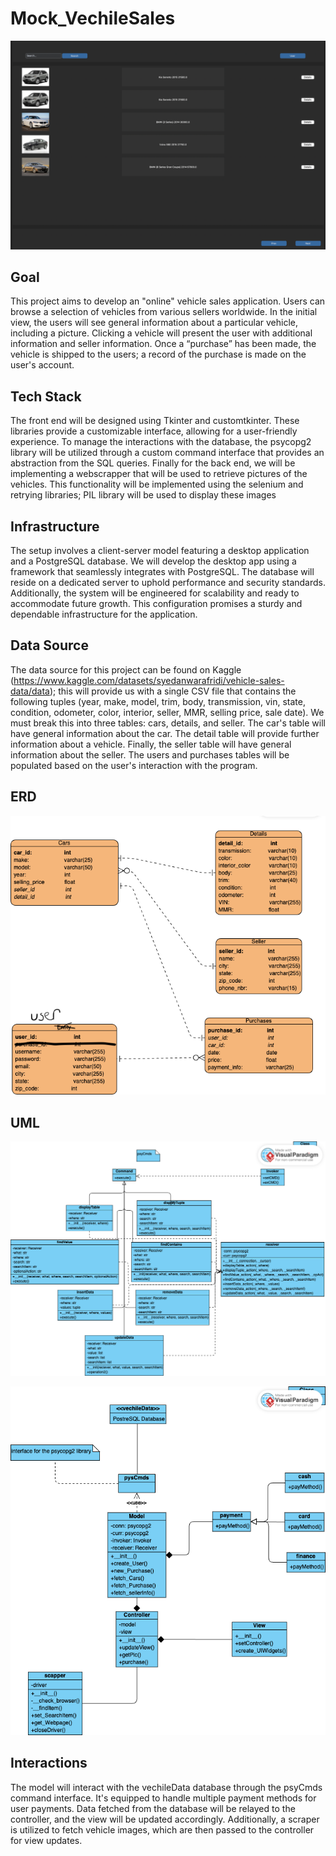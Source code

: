 # Mock_VechileSales
![Main pic of the app](main.png)

## Goal
This project aims to develop an "online" vehicle sales application. Users can browse a selection of vehicles from various sellers worldwide. In the initial view, the users will see general information about a particular vehicle, including a picture. Clicking a vehicle will present the user with additional information and seller information. Once a “purchase” has been made, the vehicle is shipped to the users; a record of the purchase is made on the user's account.

## Tech Stack
The front end will be designed using Tkinter and customtkinter. These libraries provide a customizable interface, allowing for a user-friendly experience. To manage the interactions with the database, the psycopg2 library will be utilized through a custom command interface that provides an abstraction 
from the SQL queries. Finally for the back end, we will be implementing a webscrapper that will be used to retrieve pictures of the vehicles. This functionality will be implemented using the selenium and retrying libraries; PIL library will be used to display these images

## Infrastructure
The setup involves a client-server model featuring a desktop application and a PostgreSQL database. We will develop the desktop app using a framework that seamlessly integrates with PostgreSQL. The database will reside on a dedicated server to uphold performance and security standards. Additionally, the system will be engineered for scalability and ready to accommodate future growth. This configuration promises a sturdy and dependable infrastructure for the application.

## Data Source
The data source for this project can be found on Kaggle 
(https://www.kaggle.com/datasets/syedanwarafridi/vehicle-sales-data/data); this will provide us with a single CSV file that contains the following tuples (year, make, model, trim, body, transmission, vin, state, condition, odometer, color, interior, seller, MMR, selling price, sale date). We must break this into three tables: cars, details, and seller. The car's table will have general information about the car. The 
detail table will provide further information about a vehicle. Finally, the seller table will have general information about the seller. The users and purchases tables will be populated based on the user's interaction with the program.

## ERD
![ERD for the database](vechileSales_ERD.png)

## UML
![UML for the command interface](psyCmds_UML.png)

![UML for the main app](main_UML.png)

## Interactions
The model will interact with the vechileData database through the psyCmds command interface. It's equipped to handle multiple payment methods for user payments. Data fetched from the database will be relayed to the controller, and the view will be updated accordingly. Additionally, a scraper is utilized to fetch vehicle images, which are then passed to the controller for view updates.